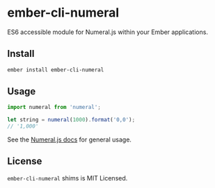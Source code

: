 # ember-cli-numeral

ES6 accessible module for Numeral.js within your Ember applications.

## Install

```bash
ember install ember-cli-numeral
```

## Usage

```javascript
import numeral from 'numeral';

let string = numeral(1000).format('0,0');
// '1,000'
```

See the [Numeral.js docs](http://numeraljs.com/) for general usage.

## License

`ember-cli-numeral` shims is MIT Licensed.
